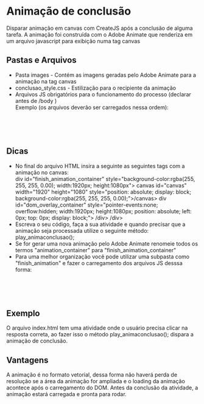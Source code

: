# Animação de conclusão
Disparar animação em canvas com CreateJS após a conclusão de alguma tarefa. A animação foi construída com o Adobe Animate que renderiza em um arquivo javascript para exibição numa tag canvas
## Pastas e Arquivos
- Pasta images - Contém as imagens geradas pelo Adobe Animate para a animação na tag canvas
- conclusao_style.css  - Estilização para o recipiente da animação
- Arquivos JS obrigatórios para o funcionamento do processo (declarar antes de /body ) <br/> 
Exemplo (os arquivos deverão ser carregados nessa ordem):<br/>
<script src="https://code.createjs.com/1.0.0/createjs.min.js"></script> <br/>
<script src="anim_finish.js"></script> <br/>
<script src="conclusao_atividade.js"></script> <br/>

## Dicas
- No final do arquivo HTML insira a seguinte as seguintes tags com a animação no canvas:<br>
div id="finish_animation_container" style="background-color:rgba(255, 255, 255, 0.00); width:1920px; height:1080px">
		canvas id="canvas" width="1920" height="1080" style="position: absolute; display: block; background-color:rgba(255, 255, 255, 0.00);">/canvas>
		div id="dom_overlay_container" style="pointer-events:none; overflow:hidden; width:1920px; height:1080px; position: absolute; left: 0px; top: 0px; display: block;">
		/div>
    /div><br />
- Escreva o seu código, faça a sua atividade e quando precisar que a animação seja processada utilize o seguinte método: <br/>
play_animaconclusao(); <br/>
- Se for gerar uma nova animação pelo Adobe Animate renomeie todos os termos "animation_container" para "finish_animation_container"
- Para uma melhor organização você pode utilizar uma subpasta como "finish_animation" e fazer o carregamento dos arquivos JS desssa forma:<br>
<script src="https://code.createjs.com/1.0.0/createjs.min.js"></script> <br/>
<script src="finish_animation/anim_finish.js"></script> <br/>
<script src="finish_animation/conclusao_atividade.js"></script> <br/>


## Exemplo
O arquivo index.html tem uma atividade onde o usuário precisa clicar na resposta correta, ao fazer isso o método play_animaconclusao();
dispara a animação de conclusão.

## Vantagens
A animação é no formato vetorial, dessa forma não haverá perda de resolução se a área da animação for ampliada e o loading da animação acontece após o carregamento do DOM. Antes da conclusão da atividade, a animação estará carregada e pronta para rodar.
